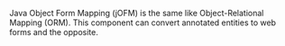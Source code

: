 Java Object Form Mapping (jOFM) is the same like Object-Relational Mapping (ORM). This component can convert annotated entities to web forms and the opposite.